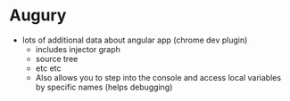 # Augury
* lots of additional data about angular app (chrome dev plugin)
  * includes injector graph
  * source tree
  * etc etc
  * Also allows you to step into the console and access local variables by specific names (helps debugging)
  